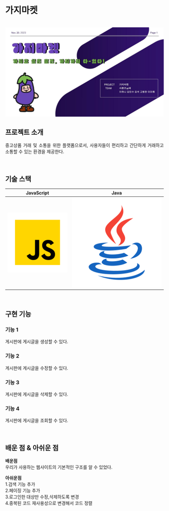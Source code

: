 
# 가지마켓

<p align="center">
  <br>
  <img src="readme-static/img/서른 즈음에.jpg">
  <br>
</p>



## 프로젝트 소개

<p align="justify">
중고상품 거래 및 소통을 위한 플랫폼으로서, 사용자들이 편리하고 간단하게 거래하고 소통할 수 있는 환경을 제공한다.

</p>



<br>

## 기술 스택

| JavaScript |    Java    | 
| :--------: | :--------: | 
|   ![js]    |  ![java]   |

<br>

## 구현 기능

### 기능 1
<p>
게시판에 게시글을 생성할 수 있다.
</p>

### 기능 2
<p>
게시판에 게시글을 수정할 수 있다.
</p>

### 기능 3
<p>
게시판에 게시글을 삭제할 수 있다.
</p>

### 기능 4
<p>
게시판에 게시글을 조회할 수 있다.
</p>
<br>

## 배운 점 & 아쉬운 점

<p align="justify">
<strong>배운점</strong><br>
우리가 사용하는 웹사이트의 기본적인 구조를 알 수 있었다.
</p>
<strong>아쉬운점</strong><br>
1.검색 기능 추가<br>
2.페이징 기능 추가<br>
3.로그인한 대상만 수정,삭제하도록 변경<br>
4.중복된 코드 재사용성으로 변경해서 코드 정렬


<br>


<!-- Stack Icon Refernces -->

[js]: ./readme-static/svg/javascript.svg
[java]: ./readme-static/svg/java.svg

